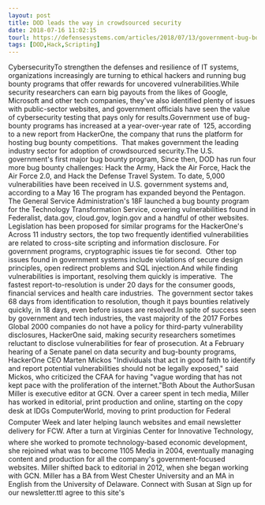 ```yaml
---
layout: post
title: DOD leads the way in crowdsourced security
date: 2018-07-16 11:02:15
tourl: https://defensesystems.com/articles/2018/07/13/government-bug-bounties.aspx
tags: [DOD,Hack,Scripting]
---
```

CybersecurityTo strengthen the defenses and resilience of IT systems, organizations increasingly are turning to ethical hackers and running bug bounty programs that offer rewards for uncovered vulnerabilities.While security researchers can earn big payouts from the likes of Google, Microsoft and other tech companies, they've also identified plenty of issues with public-sector websites, and government officials have seen the value of cybersecurity testing that pays only for results.Government use of bug-bounty programs has increased at a year-over-year rate of  125, according to a new report from HackerOne, the company that runs the platform for hosting bug bounty competitions.  That makes government the leading industry sector for adoption of crowdsourced security.The U.S. government's first major bug bounty program, Since then, DOD has run four more bug bounty challenges: Hack the Army, Hack the Air Force, Hack the Air Force 2.0, and Hack the Defense Travel System. To date, 5,000 vulnerabilities have been received in U.S. government systems and, according to a May 16 The program has expanded beyond the Pentagon.  The General Service Administration's 18F launched a bug bounty program for the Technology Transformation Service, covering vulnerabilities found in Federalist, data.gov, cloud.gov, login.gov and a handful of other websites.  Legislation has been proposed for similar programs for the HackerOne's Across 11 industry sectors, the top two frequently identified vulnerabilities are related to cross-site scripting and information disclosure. For government programs, cryptographic issues tie for second.  Other top issues found in government systems include violations of secure design principles, open redirect problems and SQL injection.And while finding vulnerabilities is important, resolving them quickly is imperative.  The fastest report-to-resolution is under 20 days for the consumer goods, financial services and health care industries.  The government sector takes 68 days from identification to resolution, though it pays bounties relatively quickly, in 18 days, even before issues are resolved.In spite of success seen by government and tech industries, the vast majority of the 2017 Forbes Global 2000 companies do not have a policy for third-party vulnerability disclosures, HackerOne said, making security researchers sometimes reluctant to disclose vulnerabilities for fear of prosecution. At a February hearing of a Senate panel on data security and bug-bounty programs, HackerOne CEO Marten Mickos "Individuals that act in good faith to identify and report potential vulnerabilities should not be legally exposed," said Mickos, who criticized the CFAA for having "vague wording that has not kept pace with the proliferation of the internet."Both About the AuthorSusan Miller is executive editor at GCN. Over a career spent in tech media, Miller has worked in editorial, print production and online, starting on the copy desk at IDGs ComputerWorld, moving to print production for Federal Computer Week and later helping launch websites and email newsletter delivery for FCW. After a turn at Virginias Center for Innovative Technology, where she worked to promote technology-based economic development, she rejoined what was to become 1105 Media in 2004, eventually managing content and production for all the company's government-focused websites. Miller shifted back to editorial in 2012, when she began working with GCN. Miller has a BA from West Chester University and an MA in English from the University of Delaware. Connect with Susan at Sign up for our newsletter.ttI agree to this site's 